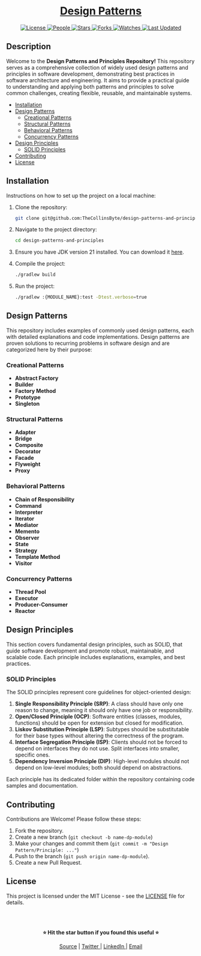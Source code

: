<div align="center">

<h1><a href="https://github.com/TheCollinsByte/design-patterns">Design Patterns</a></h1>

<a href="https://github.com/TheCollinsByte/design-patterns/blob/main/LICENSE">
<img alt="License" src="https://img.shields.io/github/license/TheCollinsByte/design-patterns?style=flat&color=eee&label="> </a>

<a href="https://github.com/TheCollinsByte/design-patterns/graphs/contributors">
<img alt="People" src="https://img.shields.io/github/contributors/TheCollinsByte/design-patterns?style=flat&color=ffaaf2&label=People"> </a>

<a href="https://github.com/TheCollinsByte/design-patterns/stargazers">
<img alt="Stars" src="https://img.shields.io/github/stars/TheCollinsByte/design-patterns?style=flat&color=98c379&label=Stars"> </a>

<a href="https://github.com/TheCollinsByte/design-patterns/network/members">
<img alt="Forks" src="https://img.shields.io/github/forks/TheCollinsByte/design-patterns?style=flat&color=66a8e0&label=Forks"> </a>

<a href="https://github.com/TheCollinsByte/design-patterns/watchers">
<img alt="Watches" src="https://img.shields.io/github/watchers/TheCollinsByte/design-patterns?style=flat&color=f5d08b&label=Watches"> </a>

<a href="https://github.com/TheCollinsByte/design-patterns/pulse">
<img alt="Last Updated" src="https://img.shields.io/github/last-commit/TheCollinsByte/design-patterns?style=flat&color=e06c75&label="> </a>

</div>

## Description

Welcome to the **Design Patterns and Principles Repository!** This repository serves as a comprehensive collection of widely used design patterns and principles in software development, demonstrating best practices in software architecture and engineering. It aims to provide a practical guide to understanding and applying both patterns and principles to solve common challenges, creating flexible, reusable, and maintainable systems.

- [Installation](#installation)
- [Design Patterns](#design-patterns)
   - [Creational Patterns](#creational-patterns)
   - [Structural Patterns](#structural-patterns)
   - [Behavioral Patterns](#behavioral-patterns)
   - [Concurrency Patterns](#concurrency-patterns)
- [Design Principles](#design-principles)
   - [SOLID Principles](#solid-principles)
- [Contributing](#contributing)
- [License](#license)

## Installation

Instructions on how to set up the project on a local machine:

1. Clone the repository:
    ```bash
    git clone git@github.com:TheCollinsByte/design-patterns-and-principles.git
    ```
2. Navigate to the project directory:
    ```bash
    cd design-patterns-and-principles
    ```
3. Ensure you have JDK version 21 installed. You can download it [here](https://www.oracle.com/java/technologies/downloads/#java21).

4. Compile the project:
    ```bash
   ./gradlew build
    ```

5. Run the project:
    ```bash
    ./gradlew :{MODULE_NAME}:test -Dtest.verbose=true
    ```

## Design Patterns

This repository includes examples of commonly used design patterns, each with detailed explanations and code implementations. Design patterns are proven solutions to recurring problems in software design and are categorized here by their purpose:

### Creational Patterns
- **Abstract Factory**
- **Builder**
- **Factory Method**
- **Prototype**
- **Singleton**

### Structural Patterns
- **Adapter**
- **Bridge**
- **Composite**
- **Decorator**
- **Facade**
- **Flyweight**
- **Proxy**

### Behavioral Patterns
- **Chain of Responsibility**
- **Command**
- **Interpreter**
- **Iterator**
- **Mediator**
- **Memento**
- **Observer**
- **State**
- **Strategy**
- **Template Method**
- **Visitor**

### Concurrency Patterns
- **Thread Pool**
- **Executor**
- **Producer-Consumer**
- **Reactor**

## Design Principles

This section covers fundamental design principles, such as SOLID, that guide software development and promote robust, maintainable, and scalable code. Each principle includes explanations, examples, and best practices.

### SOLID Principles

The SOLID principles represent core guidelines for object-oriented design:

1. **Single Responsibility Principle (SRP)**: A class should have only one reason to change, meaning it should only have one job or responsibility.
2. **Open/Closed Principle (OCP)**: Software entities (classes, modules, functions) should be open for extension but closed for modification.
3. **Liskov Substitution Principle (LSP)**: Subtypes should be substitutable for their base types without altering the correctness of the program.
4. **Interface Segregation Principle (ISP)**: Clients should not be forced to depend on interfaces they do not use. Split interfaces into smaller, specific ones.
5. **Dependency Inversion Principle (DIP)**: High-level modules should not depend on low-level modules; both should depend on abstractions.

Each principle has its dedicated folder within the repository containing code samples and documentation.

## Contributing

Contributions are Welcome! Please follow these steps:

1. Fork the repository.
2. Create a new branch (`git checkout -b name-dp-module`)
3. Make your changes and commit them (`git commit -m "Design Pattern/Principle: ..."`)
4. Push to the branch (`git push origin name-dp-module`).
5. Create a new Pull Request.

## License

This project is licensed under the MIT License - see the [LICENSE](LICENSE) file for details.

<br/><br/>

<div align="center">

<strong>⭐ Hit the star button if you found this useful ⭐</strong><br>

<a href="https://github.com/TheCollinsByte/design-patterns">Source</a>
| <a href="https://x.com/TheCollinsByte" target="_blank">Twitter </a>
| <a href="http://www.linkedin.com/in/collins-boniface" target="_blank">LinkedIn </a>
| <a href="mailto:collo@fastmail.com">Email</a>
</div>
